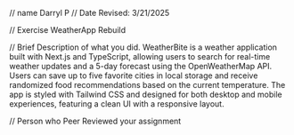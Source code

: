 // name 
Darryl P
 // Date Revised: 
 3/21/2025

 // Exercise 
 WeatherApp Rebuild

 // Brief Description of what you did. 
WeatherBite is a weather application built with Next.js and TypeScript, allowing users to search for real-time weather updates and a 5-day forecast using the OpenWeatherMap API. Users can save up to five favorite cities in local storage and receive randomized food recommendations based on the current temperature. The app is styled with Tailwind CSS and designed for both desktop and mobile experiences, featuring a clean UI with a responsive layout.


// Person who Peer Reviewed your assignment